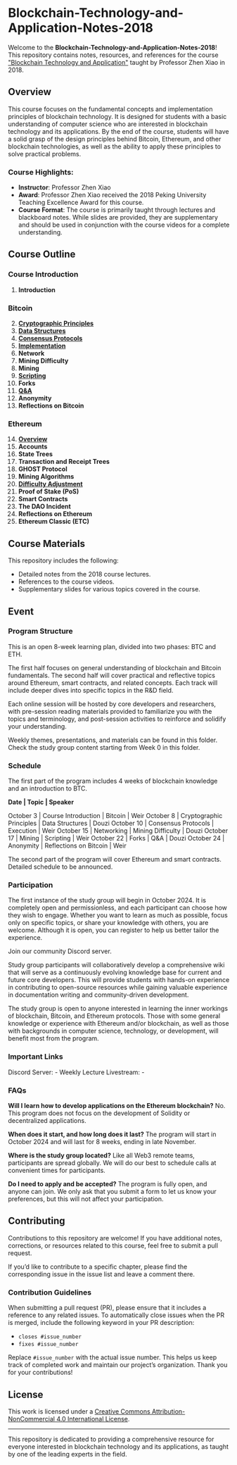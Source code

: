 # Blockchain-Technology-and-Application-Notes-2018

Welcome to the **Blockchain-Technology-and-Application-Notes-2018**! This repository contains notes, resources, and references for the course ["Blockchain Technology and Application"](https://www.bilibili.com/video/BV1Vt411X7JF) taught by Professor Zhen Xiao in 2018.

## Overview

This course focuses on the fundamental concepts and implementation principles of blockchain technology. It is designed for students with a basic understanding of computer science who are interested in blockchain technology and its applications. By the end of the course, students will have a solid grasp of the design principles behind Bitcoin, Ethereum, and other blockchain technologies, as well as the ability to apply these principles to solve practical problems.

### Course Highlights:
- **Instructor**: Professor Zhen Xiao
- **Award**: Professor Zhen Xiao received the 2018 Peking University Teaching Excellence Award for this course.
- **Course Format**: The course is primarily taught through lectures and blackboard notes. While slides are provided, they are supplementary and should be used in conjunction with the course videos for a complete understanding.

## Course Outline

### Course Introduction
1. **Introduction**

### Bitcoin
2. **[Cryptographic Principles](./src/BTC/cryptographic-principle.md)**
3. **[Data Structures](./src/BTC/data-structures.md)**
4. **[Consensus Protocols](./src/BTC/consensus-protocols.md)**
5. **[Implementation](./src/BTC/implementation-of-the-bitcoin-system.md)**
6. **Network**
7. **Mining Difficulty**
8. **Mining**
9. **[Scripting](./src/BTC/scripting.md)**
10. **Forks**
11. **[Q&A](./src/BTC/Q&A.md)**
12. **Anonymity**
13. **Reflections on Bitcoin**

### Ethereum
14. **[Overview](./ETH/Overview.md)**
15. **Accounts**
16. **State Trees**
17. **Transaction and Receipt Trees**
18. **GHOST Protocol**
19. **Mining Algorithms**
20. **[Difficulty Adjustment](./src/ETH/difficulty-adjustment.md)**
21. **Proof of Stake (PoS)**
22. **Smart Contracts**
23. **The DAO Incident**
24. **Reflections on Ethereum**
25. **Ethereum Classic (ETC)**

## Course Materials

This repository includes the following:
- Detailed notes from the 2018 course lectures.
- References to the course videos.
- Supplementary slides for various topics covered in the course.

## Event

### Program Structure

This is an open 8-week learning plan, divided into two phases: BTC and ETH.

The first half focuses on general understanding of blockchain and Bitcoin fundamentals. The second half will cover practical and reflective topics around Ethereum, smart contracts, and related concepts. Each track will include deeper dives into specific topics in the R&D field.

Each online session will be hosted by core developers and researchers, with pre-session reading materials provided to familiarize you with the topics and terminology, and post-session activities to reinforce and solidify your understanding.

Weekly themes, presentations, and materials can be found in this folder. Check the study group content starting from Week 0 in this folder.

### Schedule

The first part of the program includes 4 weeks of blockchain knowledge and an introduction to BTC.

**Date | Topic | Speaker**

October 3 | Course Introduction | Bitcoin | Weir
October 8 | Cryptographic Principles | Data Structures | Douzi
October 10 | Consensus Protocols | Execution | Weir
October 15 | Networking | Mining Difficulty | Douzi
October 17 | Mining | Scripting | Weir
October 22 | Forks | Q&A | Douzi
October 24 | Anonymity | Reflections on Bitcoin | Weir

The second part of the program will cover Ethereum and smart contracts. Detailed schedule to be announced.

### Participation

The first instance of the study group will begin in October 2024. It is completely open and permissionless, and each participant can choose how they wish to engage. Whether you want to learn as much as possible, focus only on specific topics, or share your knowledge with others, you are welcome. Although it is open, you can register to help us better tailor the experience.

Join our community Discord server.

Study group participants will collaboratively develop a comprehensive wiki that will serve as a continuously evolving knowledge base for current and future core developers. This will provide students with hands-on experience in contributing to open-source resources while gaining valuable experience in documentation writing and community-driven development.

The study group is open to anyone interested in learning the inner workings of blockchain, Bitcoin, and Ethereum protocols. Those with some general knowledge or experience with Ethereum and/or blockchain, as well as those with backgrounds in computer science, technology, or development, will benefit most from the program.

### Important Links

Discord Server: -
Weekly Lecture Livestream: -

### FAQs

**Will I learn how to develop applications on the Ethereum blockchain?**
No. This program does not focus on the development of Solidity or decentralized applications.

**When does it start, and how long does it last?**
The program will start in October 2024 and will last for 8 weeks, ending in late November.

**Where is the study group located?**
Like all Web3 remote teams, participants are spread globally. We will do our best to schedule calls at convenient times for participants.

**Do I need to apply and be accepted?**
The program is fully open, and anyone can join. We only ask that you submit a form to let us know your preferences, but this will not affect your participation.

## Contributing

Contributions to this repository are welcome! If you have additional notes, corrections, or resources related to this course, feel free to submit a pull request.

If you’d like to contribute to a specific chapter, please find the corresponding issue in the issue list and leave a comment there.

### Contribution Guidelines

When submitting a pull request (PR), please ensure that it includes a reference to any related issues. To automatically close issues when the PR is merged, include the following keyword in your PR description:

- `closes #issue_number`
- `fixes #issue_number`

Replace `#issue_number` with the actual issue number. This helps us keep track of completed work and maintain our project’s organization. Thank you for your contributions!

## License

This work is licensed under a [Creative Commons Attribution-NonCommercial 4.0 International License](https://creativecommons.org/licenses/by-nc/4.0/).

---

This repository is dedicated to providing a comprehensive resource for everyone interested in blockchain technology and its applications, as taught by one of the leading experts in the field.
